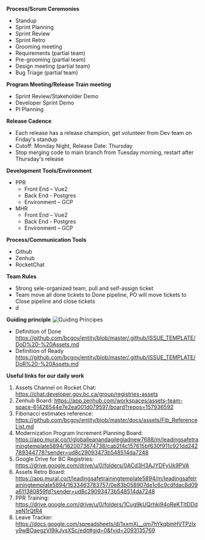 **Process/Scrum Ceremonies**
- Standup
- Sprint Planning 
- Sprint Review
- Sprint Retro
- Grooming meeting 
- Requirements (partial team)
- Pre-grooming (partial team)
- Design meeting (partial team)
- Bug Triage (partial team) 

**Program Meeting/Release Train meeting**
- Sprint Review/Stakeholder Demo
- Developer Sprint Demo
- PI Planning

**Release Cadence**
- Each release has a release champion, get volunteer from Dev team on Friday's standup
- Cutoff: Monday Night, Release Date: Thursday
- Stop merging code to main branch from Tuesday morning, restart after Thursday's release

**Development Tools/Environment**
- PPR
  - Front End – Vue2
  - Back End - Postgres
  - Environment – GCP
- MHR
  - Front End – Vue2
  - Back End - Postgres
  - Environment – GCP

**Process/Communication Tools**
- Github
- Zenhub
- RocketChat

**Team Rules**
- Strong sele-organized team, pull and self-assign ticket
- Team move all done tickets to Done pipeline, PO will move tickets to Close pipeline and close tickets
- d

**Guiding principle**
![Guiding Principes](https://user-images.githubusercontent.com/87034722/175352324-856a2a4d-3471-433a-835e-e224f442c187.png)
- Definition of Done
https://github.com/bcgov/entity/blob/master/.github/ISSUE_TEMPLATE/DoD%20-%20Assets.md
- Definition of Ready
https://github.com/bcgov/entity/blob/master/.github/ISSUE_TEMPLATE/DoR%20-%20Assets.md

**Useful links for our daily work** 
1.	Assets Channel on Rocket Chat: https://chat.developer.gov.bc.ca/group/registries-assets   
2.	Zenhub Board: https://app.zenhub.com/workspaces/assets-team-space-61426544e7e2ea001d079597/board?repos=157936592 
3.	Fibonacci estimates reference: https://github.com/bcgov/entity/blob/master/docs/assets/Fib_ReferenceList.md 
4.	Modernization Program Increment Planning Board:  https://app.mural.co/t/globalleanandagilegladnew7688/m/leadingsafetrainingtemplate5894/1620073674738/cab2f4c157615bf630f911c921dd242789344778?sender=ud8c29093473b548514da7248 
5.	Google Drive for BC Registries: https://drive.google.com/drive/u/0/folders/0ACd3H3AJYDFyUk9PVA
6.	Assets Retro Board: https://app.mural.co/t/leadingsafetrainingtemplate5894/m/leadingsafetrainingtemplate5894/1633463783757/0e83b058907de1c6c9cdfdac8d09a611380859fd?sender=ud8c29093473b548514da7248  
7.	PPR Training: https://drive.google.com/drive/u/0/folders/1Cug9kUQrhki94oReKTItDDdxeN1rQtR4 
8.	Leave Tracker: https://docs.google.com/spreadsheets/d/1xxmXi__om7hYkqbmHVTPzlxy9wBOaegzVI9ikJysXSc/edit#gid=0&fvid=2093135769 


